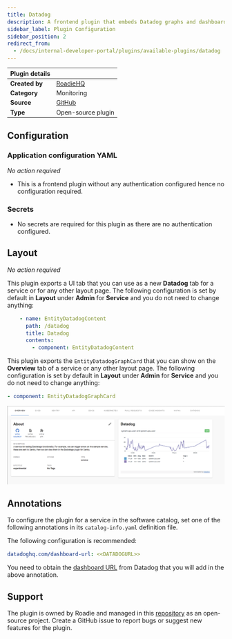 ```yaml
---
title: Datadog
description: A frontend plugin that embeds Datadog graphs and dashboards into Backstage.
sidebar_label: Plugin Configuration
sidebar_position: 2
redirect_from:
  - /docs/internal-developer-portal/plugins/available-plugins/datadog
---
```


| Plugin details |                                                                                |
| -------------- | ------------------------------------------------------------------------------ |
| **Created by** | [RoadieHQ](https://github.com/RoadieHQ)                                                      |
| **Category**   | Monitoring                                                                        |
| **Source**     | [GitHub](https://github.com/RoadieHQ/roadie-backstage-plugins/tree/main/plugins/frontend/backstage-plugin-datadog) |
| **Type**       | Open-source plugin                                                             |


## Configuration

### Application configuration YAML

_No action required_

- This is a frontend plugin without any authentication configured hence no configuration required. 


### Secrets

- No secrets are required for this plugin as there are no authentication configured. 

## Layout

_No action required_

This plugin exports a UI tab that you can use as a new **Datadog** tab for a service or for any other layout page. The following configuration is set by default in **Layout** under **Admin** for **Service** and you do not need to change anything:

```YAML
    - name: EntityDatadogContent
      path: /datadog
      title: Datadog
      contents:
        - component: EntityDatadogContent
```

This plugin exports the `EntityDatadogGraphCard` that you can show on the **Overview** tab of a service or any other layout page.  The following configuration is set by default in **Layout** under **Admin** for **Service** and you do not need to change anything:

```YAML
- component: EntityDatadogGraphCard
```

![](./static/datadog-widget.png)

## Annotations

To configure the plugin for a service in the software catalog, set one of the following annotations in its `catalog-info.yaml` definition file.

The following configuration is recommended:

```YAML
datadoghq.com/dashboard-url: <<DATADOGURL>>
```
You need to obtain the [dashboard URL](https://docs.datadoghq.com/dashboards/sharing/#share-a-dashboard-by-public-url) from Datadog that you will add in the above annotation. 

## Support

The plugin is owned by Roadie and managed in this [repository](https://github.com/RoadieHQ/roadie-backstage-plugins/tree/main/plugins/frontend/backstage-plugin-datadog) as an open-source project. Create a GitHub issue to report bugs or suggest new features for the plugin.

